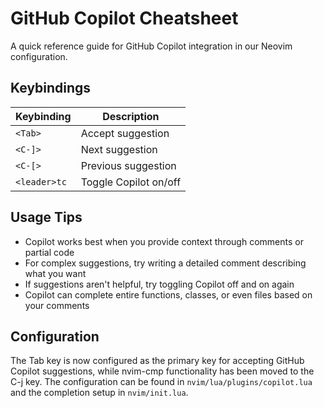 # GitHub Copilot Cheatsheet

A quick reference guide for GitHub Copilot integration in our Neovim configuration.

## Keybindings

| Keybinding | Description |
|------------|-------------|
| `<Tab>` | Accept suggestion |
| `<C-]>` | Next suggestion |
| `<C-[>` | Previous suggestion |
| `<leader>tc` | Toggle Copilot on/off |

## Usage Tips

- Copilot works best when you provide context through comments or partial code
- For complex suggestions, try writing a detailed comment describing what you want
- If suggestions aren't helpful, try toggling Copilot off and on again
- Copilot can complete entire functions, classes, or even files based on your comments

## Configuration

The Tab key is now configured as the primary key for accepting GitHub Copilot suggestions, while nvim-cmp functionality has been moved to the C-j key.
The configuration can be found in `nvim/lua/plugins/copilot.lua` and the completion setup in `nvim/init.lua`.